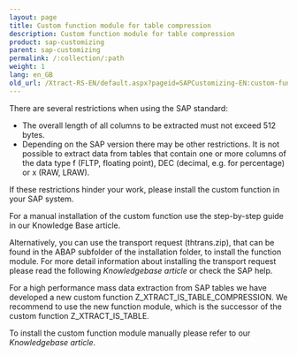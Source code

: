 ```yaml
---
layout: page
title: Custom function module for table compression
description: Custom function module for table compression
product: sap-customizing
parent: sap-customizing
permalink: /:collection/:path
weight: 1
lang: en_GB
old_url: /Xtract-RS-EN/default.aspx?pageid=SAPCustomizing-EN:custom-function-module-for-table-compression
---
```


There are several restrictions when using the SAP standard:

- The overall length of all columns to be extracted must not exceed 512 bytes.
- Depending on the SAP version there may be other restrictions. 
  It is not possible to extract data from tables that contain one or more columns of the data type f (FLTP, floating point), DEC (decimal, e.g. for percentage) or x (RAW, LRAW).

If these restrictions hinder your work, please install the custom function in your SAP system.

For a manual installation of the custom function use the step-by-step guide in our Knowledge Base article. 

Alternatively, you can use the transport request (thtrans.zip), that can be found in the ABAP subfolder of the installation folder, to install the function module.
For more detail information about installing the transport request please read the following *Knowledgebase article* or check the SAP help.

For a high performance mass data extraction from SAP tables we have developed a new custom function Z_XTRACT_IS_TABLE_COMPRESSION.
We recommend to use the new function module, which is the successor of the custom function Z_XTRACT_IS_TABLE. 

To install the custom function module manually please refer to our *Knowledgebase article*.  